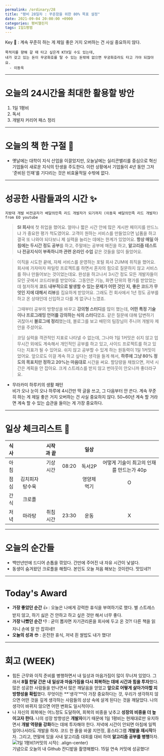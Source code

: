```yaml
---
permalink: /ordinary/28
title: "평비 28일차 : 꾸준함을 위한 80% 목표 설정"
date: 2021-09-04 20:00:00 +0900
categories: 평비챌린지
tags: 1일1평범
---  
```

Key 🔑 : 계속 꾸준히 하는 게 제일 좋은 거지 오버하는 건 사실 중요하지 않다.
```
목적지를 향해 갈 때 타고 싶은게 KTX일 수도 있는데,
내가 갖고 있는 돈이 무궁화호를 탈 수 있는 돈밖에 없으면 무궁화호라도 타고 가야 되잖아요.
  - 이동욱
```

---
# 오늘의 24시간을 최대한 활용할 방안
1. 1일 1평비
2. 독서
3. 개발자 커리어 패스 정리

---
# 오늘의 책 한 구절 📕
- 옛날에는 대학이 지식 산업을 이끌었지만, 오늘날에는 실리콘밸리를 중심으로 혁신 기업들이 새로운 지식의 탄생을 주도한다. 이런 상황에서 기업들이 4년 동안 그저 '준비된 인재'를 기다리는 것은 비효율적일 수밖에 없다.

---
# 성공한 사람들과의 시간 ✨
`지방대 개발 비전공자가 배달의민족 리드 개발자가 되기까지 (이동욱 배달의민족 리드 개발자) from EO youtube`

> **SI 회사**에 첫 취업을 했어요. 얼마나 짧은 시간 안에 많은 게시판 페이지를 만드느냐 가 중요한 평가 척도였어요. 고객이 원하는 서비스를 만들었으면 납품을 하고 결국 또 나와야 되다보니 제 실력을 늘리는 데에는 한계가 있었어요. **항상 매일 아침에는 두시간 정도 공부**를 하고, 주말에는 공부에 매진을 하고, **알고리즘 테스트나 전공지식이 부족하니까 관련 온라인 수업** 같은 것들을 많이 들었어요.  

> 이직을 시도한 끝에, 자체 서비스를 운영하는 포털 회사 ZUM에 취직을 했어요. 회사에 가자마자 파일럿 프로젝트를 하면서 혼자의 힘으로 질문하지 않고 서비스를 하나 만들어보는 것이었는데요. 완성을 하고나서 3시간 정도 모든 개발자들이 모인 곳에서 코드리뷰를 받았어요. 그동안은 기능, 화면 단위의 평가를 받았었는데 철저하게 **코드 내부적으로 발생할 수 있는 문제가 어떤 것인 지, 좋은 코드가 무엇인 지에 대해서 리뷰**를 집요하게 받았어요. 그래도 전 회사에서 1년 정도 공부를 하고 온 상태인데 신입하고 다를 게 없구나 느꼈죠.  

> 그때부터 공부의 방향성을 바꾸고 **강의형 스터디**를 많이 했는데, **어떤 특정 기술이나 프로그래밍 언어를 강의하는 식의 스터디**였죠. 같은 질문에 대해 답변하기 귀찮아서 **블로그에 정리**했는데, 블로그를 보고 배민의 팀장님이 주니어 개발자 제안을 주셨어요.

> 코딩 실력을 객관적인 지표로 나타낼 수 없는데, 그나마 1일 1커밋은 쉬지 않고 업무시간 외에도 계속해서 개인적인 공부를 하고 있고, 사이드 프로젝트를 하고 있다는 지표가 될 수 있어요. 쉬지 않고 공부할 수 있게 하는 원동력이 1일 1커밋이었어요. 앞으로도 이걸 계속 하고 싶다는 생각을 들게 해서, **하루에 그냥 80% 정도의 목표치만 정하고 20%는 마음대로** 시간을 써요. 할당량을 채웠으면, 저녁 시간은 계획을 안 잡아요. 크게 스트레스를 받지 않고 번아웃이 안오니까 좋더라구요.  

- 무라카미 하루키의 생활 패턴  
  비가 오나 눈이 오나 하루에 4시간만 딱 글을 쓰고, 그 다음부터 안 쓴다. 계속 꾸준히 하는 게 제일 좋은 거지 오버하는 건 사실 중요하지 않다. 50~60년 계속 할 거라면 계속 할 수 있는 습관을 들이는 게 가장 중요하다.

---
# 일상 체크리스트 📃

| 식사 |  | 시작과 끝 |  | 일상 |  |
|:----:|:----:|:----:|:----:|:----:|:----:|
| 아침 |  | 기상 시간 | 08:20 | 독서2P | 어떻게 기술이 최고의 인재를 만드는가 40p |
| 점심 | 김치피자탕수육 |  |  | 영양제 먹기 | O |
| 간식 | 크로플 |  |  |  |  |
| 저녁 | 마라탕 | 취침 시간 | 23:30 | 운동 | X |

---
# 오늘의 순간들
- 백만년만에 드디어 손톱을 깎았다. 간만에 주어진 내 자유 시간이 낯설다.  
- 동생이 숨겨왔던 크로플을 해줬다. 본인도 오늘 처음 해보는 것이란다. 맛있네?!  

---
# Today's Award
- **가장 좋았던 순간** 👍 : 오늘은 나에게 강력한 휴식을 부여하기로 했다. 별 스트레스 받지 않고, 하기 싫은 건 안하고 하고 싶은 것만 해서 너무 좋다.
- **가장 나빴던 순간** 👎 : 굳이 뽑자면 자기관리론을 회사에 두고 온 것?! 다른 책을 읽자니 손에 잘 안 잡히네!!
- **오늘의 성과** 😎 : 온전한 휴식, 저녁 흰 쌀밥도 내가 했다! 

---
# 회고 (WEEK)
- 힘든 근무와 이직 준비를 병행하면서 내 일상과 마음가짐이 많이 무너져 있었다. 그래서 **8월 한달 간은 내 일상과 마음가짐을 다시 회복하는 데에 시간과 힘을 투자**했다. 많은 성공한 사람들을 만나면서 많은 깨달음을 얻었고 **앞으로 어떻게 살아가야할 지 방향성을 확립**했다. 무엇이든 **'생각'**이 가장 중요하다는 것, 우리가 생각하지 않으면 어떤 것을 깊게 생각하는 사람들의 상상 속에 살게 된다는 것을 깨달았다. 나의 생각이 바뀌지 않으면 어떤 변화도 일시적이다.  
- 나 자신의 회복에는 어느정도 도달하여, 회복의 비중을 낮추고 **성장의 비중을 더 높이고자 한다.** 나의 성장 방향성은 **개발자**이기 때문에 1일 1평비는 현재대로만 유지하면서 **개발 역량을 강화**하는 데에 투자해야 한다. 저녁에 시간이 안되면 아침에 일찍 일어나서라도 개발을 하자. 코드 한 줄을 바꿀 지언정, 홍스타그램 **개발을 재시작**하자. 그리고, 연말에 있을 사내 알고리즘 대회를 대비 하여 **알고리즘 공부를 병행**하자.  
![1일 1평비1커밋의 시작][9월4일_잔디밭]{: .align-center}  
기념으로 오늘의 내 Github 잔디밭을 촬영해봤다. 15일 연속 커밋에 성공했다!


[9월4일_잔디밭]: ../../assets/images/post/Ordinary/Genesis_1D_1P1C.png